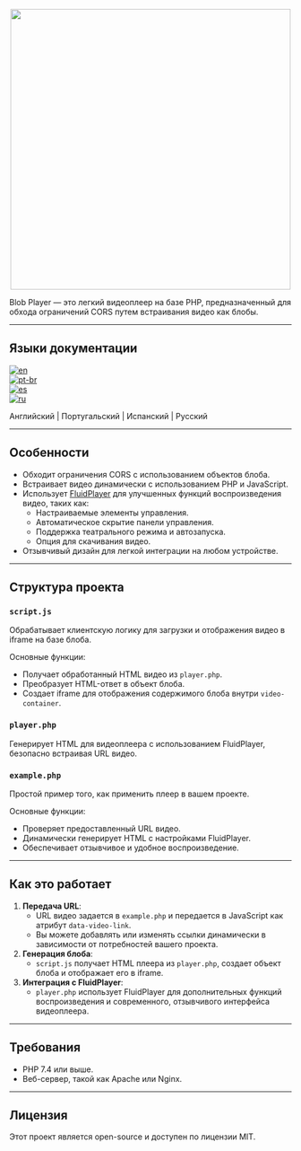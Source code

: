 <p align="center">
  <img src="https://i.imgur.com/uxPvDst.png" width="500px"/>
</p>

Blob Player — это легкий видеоплеер на базе PHP, предназначенный для обхода ограничений CORS путем встраивания видео как блобы.

---

## Языки документации

[![en](https://img.shields.io/badge/lang-en-red.svg)](https://github.com/MestreTM/Blob_Player/blob/main/.github/README.md)  
[![pt-br](https://img.shields.io/badge/lang-pt--br-green.svg)](https://github.com/MestreTM/Blob_Player/blob/main/.github/README.pt-br.md)  
[![es](https://img.shields.io/badge/lang-es-yellow.svg)](https://github.com/MestreTM/Blob_Player/blob/main/.github/README.es.md)  
[![ru](https://img.shields.io/badge/lang-ru-blue.svg)](https://github.com/MestreTM/Blob_Player/blob/main/.github/README.ru.md)

Английский | Португальский | Испанский | Русский

---

## Особенности
- Обходит ограничения CORS с использованием объектов блоба.
- Встраивает видео динамически с использованием PHP и JavaScript.
- Использует [FluidPlayer](https://github.com/fluid-player/fluid-player) для улучшенных функций воспроизведения видео, таких как:
  - Настраиваемые элементы управления.
  - Автоматическое скрытие панели управления.
  - Поддержка театрального режима и автозапуска.
  - Опция для скачивания видео.
- Отзывчивый дизайн для легкой интеграции на любом устройстве.

---

## Структура проекта

### `script.js`
Обрабатывает клиентскую логику для загрузки и отображения видео в iframe на базе блоба.

Основные функции:
- Получает обработанный HTML видео из `player.php`.
- Преобразует HTML-ответ в объект блоба.
- Создает iframe для отображения содержимого блоба внутри `video-container`.

### `player.php`
Генерирует HTML для видеоплеера с использованием FluidPlayer, безопасно встраивая URL видео.

### `example.php`
Простой пример того, как применить плеер в вашем проекте.

Основные функции:
- Проверяет предоставленный URL видео.
- Динамически генерирует HTML с настройками FluidPlayer.
- Обеспечивает отзывчивое и удобное воспроизведение.

---

## Как это работает
1. **Передача URL**:
   - URL видео задается в `example.php` и передается в JavaScript как атрибут `data-video-link`.
   - Вы можете добавлять или изменять ссылки динамически в зависимости от потребностей вашего проекта.
2. **Генерация блоба**:
   - `script.js` получает HTML плеера из `player.php`, создает объект блоба и отображает его в iframe.
3. **Интеграция с FluidPlayer**:
   - `player.php` использует FluidPlayer для дополнительных функций воспроизведения и современного, отзывчивого интерфейса видеоплеера.

---

## Требования
- PHP 7.4 или выше.
- Веб-сервер, такой как Apache или Nginx.

---

## Лицензия
Этот проект является open-source и доступен по лицензии MIT.
